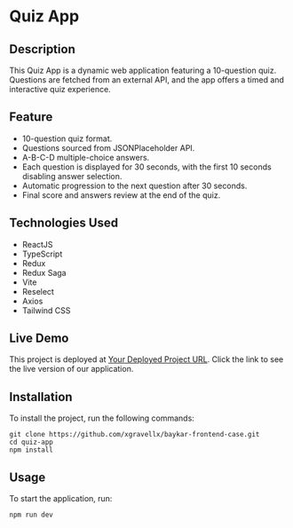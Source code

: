 # Quiz App

## Description
This Quiz App is a dynamic web application featuring a 10-question quiz. Questions are fetched from an external API, and the app offers a timed and interactive quiz experience.

## Feature
- 10-question quiz format.
- Questions sourced from JSONPlaceholder API.
- A-B-C-D multiple-choice answers.
- Each question is displayed for 30 seconds, with the first 10 seconds disabling answer selection.
- Automatic progression to the next question after 30 seconds.
- Final score and answers review at the end of the quiz.

## Technologies Used
- ReactJS
- TypeScript
- Redux
- Redux Saga
- Vite
- Reselect
- Axios
- Tailwind CSS

## Live Demo

This project is deployed at [Your Deployed Project URL](http://example.com).
Click the link to see the live version of our application.

## Installation
To install the project, run the following commands:

```
git clone https://github.com/xgravellx/baykar-frontend-case.git
cd quiz-app
npm install
```

## Usage
To start the application, run:

`npm run dev`

